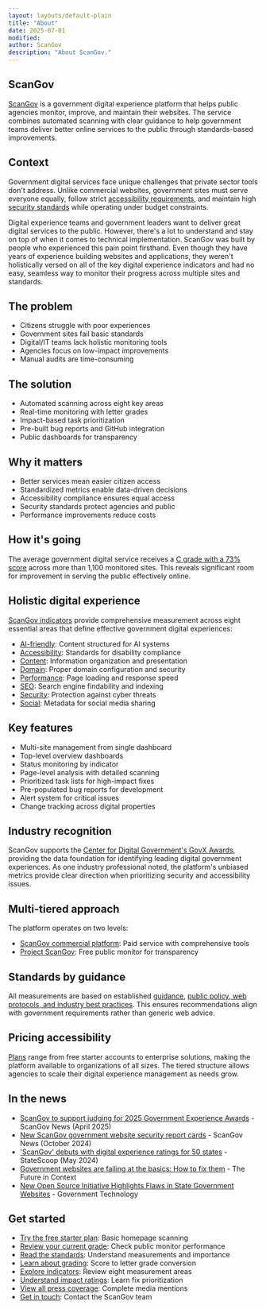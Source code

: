 ```yaml
---
layout: layouts/default-plain
title: "About"
date: 2025-07-01
modified: 
author: ScanGov
description: "About ScanGov."
---
```


## ScanGov

[ScanGov](https://scangov.com/) is a government digital experience platform that helps public agencies monitor, improve, and maintain their websites. The service combines automated scanning with clear guidance to help government teams deliver better online services to the public through standards-based improvements.

## Context

Government digital services face unique challenges that private sector tools don't address. Unlike commercial websites, government sites must serve everyone equally, follow strict [accessibility requirements](https://standards.scangov.org/), and maintain high [security standards](https://standards.scangov.org/) while operating under budget constraints.

Digital experience teams and government leaders want to deliver great digital services to the public. However, there's a lot to understand and stay on top of when it comes to technical implementation. ScanGov was built by people who experienced this pain point firsthand. Even though they have years of experience building websites and applications, they weren't holistically versed on all of the key digital experience indicators and had no easy, seamless way to monitor their progress across multiple sites and standards.

## The problem

- Citizens struggle with poor experiences
- Government sites fail basic standards
- Digital/IT teams lack holistic monitoring tools 
- Agencies focus on low-impact improvements
- Manual audits are time-consuming

## The solution

- Automated scanning across eight key areas
- Real-time monitoring with letter grades
- Impact-based task prioritization
- Pre-built bug reports and GitHub integration
- Public dashboards for transparency

## Why it matters

- Better services mean easier citizen access
- Standardized metrics enable data-driven decisions
- Accessibility compliance ensures equal access
- Security standards protect agencies and public
- Performance improvements reduce costs

## How it's going

The average government digital service receives a [C grade with a 73% score](https://scangov.org/) across more than 1,100 monitored sites. This reveals significant room for improvement in serving the public effectively online.

## Holistic digital experience

[ScanGov indicators](https://scangov.com/indicators/) provide comprehensive measurement across eight essential areas that define effective government digital experiences:

- [AI-friendly](https://scangov.com/indicators/ai-friendly/): Content structured for AI systems
- [Accessibility](https://scangov.com/indicators/accessibility/): Standards for disability compliance
- [Content](https://scangov.com/indicators/content/): Information organization and presentation
- [Domain](https://scangov.com/indicators/domain/): Proper domain configuration and security
- [Performance](https://scangov.com/indicators/performance/): Page loading and response speed
- [SEO](https://scangov.com/indicators/seo/): Search engine findability and indexing
- [Security](https://scangov.com/indicators/security/): Protection against cyber threats
- [Social](https://scangov.com/indicators/social/): Metadata for social media sharing

## Key features

- Multi-site management from single dashboard
- Top-level overview dashboards
- Status monitoring by indicator
- Page-level analysis with detailed scanning
- Prioritized task lists for high-impact fixes
- Pre-populated bug reports for development
- Alert system for critical issues
- Change tracking across digital properties

## Industry recognition

ScanGov supports the [Center for Digital Government's GovX Awards](https://scangov.com/government-experience-awards/), providing the data foundation for identifying leading digital government experiences. As one industry professional noted, the platform's unbiased metrics provide clear direction when prioritizing security and accessibility issues.

## Multi-tiered approach

The platform operates on two levels:
- [ScanGov commercial platform](https://scangov.com/): Paid service with comprehensive tools
- [Project ScanGov](https://scangov.org/): Free public monitor for transparency

## Standards by guidance

All measurements are based on established [guidance](https://standards.scangov.org/guidance), [public policy, web protocols, and industry best practices](https://standards.scangov.org/). This ensures recommendations align with government requirements rather than generic web advice.

## Pricing accessibility

[Plans](https://scangov.com/plans) range from free starter accounts to enterprise solutions, making the platform available to organizations of all sizes. The tiered structure allows agencies to scale their digital experience management as needs grow.

## In the news

- [ScanGov to support judging for 2025 Government Experience Awards](https://scangov.com/news/government-experience-awards-2025) - ScanGov News (April 2025)
- [New ScanGov government website security report cards](https://scangov.com/news/new-gov-website-security-grades-scores) - ScanGov News (October 2024)
- ['ScanGov' debuts with digital experience ratings for 50 states](https://scangov.com/news/scangov-government-website-tracker-2024) - StateScoop (May 2024)
- [Government websites are failing at the basics: How to fix them](https://scangov.com/news/government-websites-failing-basics) - The Future in Context
- [New Open Source Initiative Highlights Flaws in State Government Websites](https://scangov.com/news/open-source-initiative-state-websites) - Government Technology

## Get started

- [Try the free starter plan](https://scangov.com/): Basic homepage scanning
- [Review your current grade](https://scangov.org/): Check public monitor performance
- [Read the standards](https://standards.scangov.org/): Understand measurements and importance
- [Learn about grading](https://docs.scangov.org/grades): Score to letter grade conversion
- [Explore indicators](https://scangov.com/indicators/): Review eight measurement areas
- [Understand impact ratings](https://docs.scangov.org/impact): Learn fix prioritization
- [View all press coverage](https://scangov.com/press/): Complete media mentions
- [Get in touch](https://docs.scangov.org/contact): Contact the ScanGov team